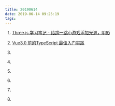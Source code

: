 ```yaml
---
title: 20190614
date: 2019-06-14 09:25:19
tags:
---
```


1. [Three.js 学习笔记 - 给跳一跳小游戏添加光源，阴影](https://juejin.im/post/5d02243ee51d45572c060031)


2. [Vue3.0 前的TypeScript 最佳入门实践](https://juejin.im/post/5d0259f2518825405d15ae62)


3. []()
4. []()
5. []()
6. []()
7. []()
8. []()
